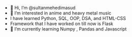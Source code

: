 - 👋 Hi, I’m @sultanmehedimasud
- 👀 I’m interested in anime and heavy metal music
- I have learned Python, SQL, OOP, DSA, and HTML-CSS
- Framework that I have worked on till now is Flask
- 🌱 I’m currently learning Numpy , Pandas and Javascript

<!---
sultanmehedimasud/sultanmehedimasud is a ✨ special ✨ repository because its `README.md` (this file) appears on your GitHub profile.
You can click the Preview link to take a look at your changes.
--->
